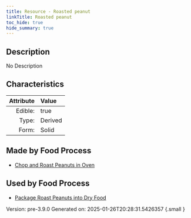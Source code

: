 ```yaml
---
title: Resource - Roasted peanut
linkTitle: Roasted peanut
toc_hide: true
hide_summary: true
---
```


## Description
No Description

## Characteristics

| Attribute      | Value |
|--------:|:------|
|Edible:|true|
|Type:|Derived|
|Form:|Solid|
 



## Made by Food Process

- [Chop and Roast Peanuts in Oven](/docs/definitions/food/chop-and-roast-peanuts-in-oven)

    
## Used by Food Process

- [Package Roast Peanuts into Dry Food](/docs/definitions/food/package-roast-peanuts-into-dry-food)


Version: pre-3.9.0 Generated on: 2025-01-26T20:28:31.5426357
{.small }
